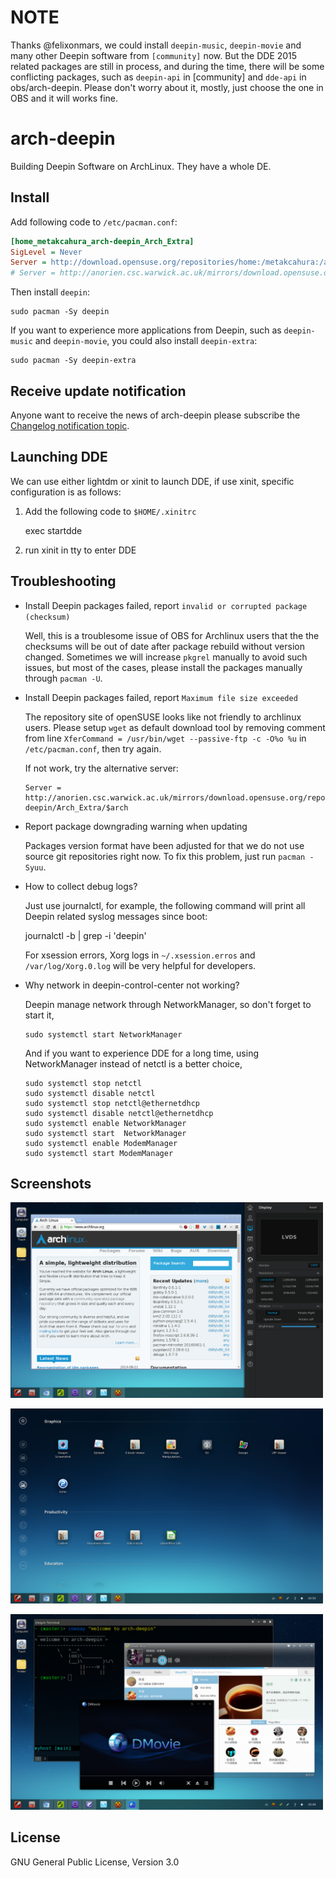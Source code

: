 NOTE
====

Thanks @felixonmars, we could install `deepin-music`, `deepin-movie`
and many other Deepin software from `[community]` now. But the DDE
2015 related packages are still in process, and during the time, there
will be some conflicting packages, such as `deepin-api` in [community]
and `dde-api` in obs/arch-deepin. Please don't worry about it, mostly,
just choose the one in OBS and it will works fine.

arch-deepin
===========

Building Deepin Software on ArchLinux. They have a whole DE.

Install
-------

Add following code to `/etc/pacman.conf`:

```INI
[home_metakcahura_arch-deepin_Arch_Extra]
SigLevel = Never
Server = http://download.opensuse.org/repositories/home:/metakcahura:/arch-deepin/Arch_Extra/$arch
# Server = http://anorien.csc.warwick.ac.uk/mirrors/download.opensuse.org/repositories/home:/metakcahura:/arch-deepin/Arch_Extra/$arch
```

Then install `deepin`:

    sudo pacman -Sy deepin

If you want to experience more applications from Deepin, such as
`deepin-music` and `deepin-movie`, you could also install
`deepin-extra`:

    sudo pacman -Sy deepin-extra

Receive update notification
---------------------------

Anyone want to receive the news of arch-deepin please subscribe the [Changelog notification topic](https://github.com/fasheng/arch-deepin/issues/67).

Launching DDE
-------------

  We can use either lightdm or xinit to launch DDE, if use xinit,
  specific configuration is as follows:

  1. Add the following code to `$HOME/.xinitrc`

        exec startdde

  2. run xinit in tty to enter DDE

Troubleshooting
---------------

  - Install Deepin packages failed, report `invalid or corrupted package (checksum)`

    Well, this is a troublesome issue of OBS for Archlinux users that
    the the checksums will be out of date after package rebuild
    without version changed. Sometimes we will increase `pkgrel`
    manually to avoid such issues, but most of the cases, please
    install the packages manually through `pacman -U`.

  - Install Deepin packages failed, report `Maximum file size
    exceeded`

    The repository site of openSUSE looks like not friendly to
    archlinux users. Please setup `wget` as default download tool by
    removing comment from line `XferCommand = /usr/bin/wget
    --passive-ftp -c -O%o %u` in `/etc/pacman.conf`, then try again.

    If not work, try the alternative server:

        Server = http://anorien.csc.warwick.ac.uk/mirrors/download.opensuse.org/repositories/home:/metakcahura:/arch-deepin/Arch_Extra/$arch

  - Report package downgrading warning when updating

    Packages version format have been adjusted for that we do not use
    source git repositories right now. To fix this problem, just run
    `pacman -Syuu`.

  - How to collect debug logs?

    Just use journalctl, for example, the following command will
    print all Deepin related syslog messages since boot:

       journalctl -b | grep -i 'deepin'

    For xsession errors, Xorg logs in `~/.xsession.erros` and
    `/var/log/Xorg.0.log` will be very helpful for developers.

  - Why network in deepin-control-center not working?

    Deepin manage network through NetworkManager, so don't
    forget to start it,

        sudo systemctl start NetworkManager

    And if you want to experience DDE for a long time, using
    NetworkManager instead of netctl is a better choice,

        sudo systemctl stop netctl
        sudo systemctl disable netctl
        sudo systemctl stop netctl@ethernetdhcp
        sudo systemctl disable netctl@ethernetdhcp
        sudo systemctl enable NetworkManager
        sudo systemctl start  NetworkManager
        sudo systemctl enable ModemManager
        sudo systemctl start ModemManager

Screenshots
-----------

<img src="./screenshot/dde_2014.1_01.png"
width=500/>

<img src="./screenshot/dde_2014.1_02.png"
width=500/>

<img src="./screenshot/dde_2014.1_03.png"
width=500/>

License
-------

GNU General Public License, Version 3.0
